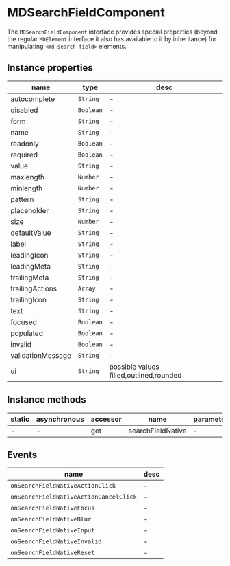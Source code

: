 # MDSearchFieldComponent

The `MDSearchFieldComponent` interface provides special properties (beyond the regular `MDElement` interface it also has available to it by inheritance) for manipulating `<md-search-field>` elements.

## Instance properties

| name              | type      | desc                                    |
| ----------------- | --------- | --------------------------------------- |
| autocomplete      | `String`  | -                                       |
| disabled          | `Boolean` | -                                       |
| form              | `String`  | -                                       |
| name              | `String`  | -                                       |
| readonly          | `Boolean` | -                                       |
| required          | `Boolean` | -                                       |
| value             | `String`  | -                                       |
| maxlength         | `Number`  | -                                       |
| minlength         | `Number`  | -                                       |
| pattern           | `String`  | -                                       |
| placeholder       | `String`  | -                                       |
| size              | `Number`  | -                                       |
| defaultValue      | `String`  | -                                       |
| label             | `String`  | -                                       |
| leadingIcon       | `String`  | -                                       |
| leadingMeta       | `String`  | -                                       |
| trailingMeta      | `String`  | -                                       |
| trailingActions   | `Array`   | -                                       |
| trailingIcon      | `String`  | -                                       |
| text              | `String`  | -                                       |
| focused           | `Boolean` | -                                       |
| populated         | `Boolean` | -                                       |
| invalid           | `Boolean` | -                                       |
| validationMessage | `String`  | -                                       |
| ui                | `String`  | possible values filled,outlined,rounded |

## Instance methods

| static | asynchronous | accessor | name              | parameters |
| ------ | ------------ | -------- | ----------------- | ---------- |
| -      | -            | get      | searchFieldNative | -          |

## Events

| name                                   | desc |
| -------------------------------------- | ---- |
| `onSearchFieldNativeActionClick`       | -    |
| `onSearchFieldNativeActionCancelClick` | -    |
| `onSearchFieldNativeFocus`             | -    |
| `onSearchFieldNativeBlur`              | -    |
| `onSearchFieldNativeInput`             | -    |
| `onSearchFieldNativeInvalid`           | -    |
| `onSearchFieldNativeReset`             | -    |
